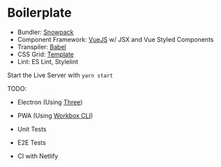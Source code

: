 # Boilerplate

- Bundler: [Snowpack](https://www.snowpack.dev/)
- Component Framework: [VueJS](https://vuejs.org/) w/ JSX and Vue Styled Components
- Transpiler: [Babel](https://babeljs.io/)
- CSS Grid: [Template](https://codepen.io/mirisuzanne/pen/JjPeQYP?editors=0100)
- Lint: ES Lint, Stylelint

Start the Live Server with `yarn start`

TODO:

- Electron (Using [Three](https://github.com/br3tt/electron-three))
- PWA (Using [Workbox CLI](https://github.com/matthoffner/es-react-pwa))

- Unit Tests
- E2E Tests
- CI with Netlify
